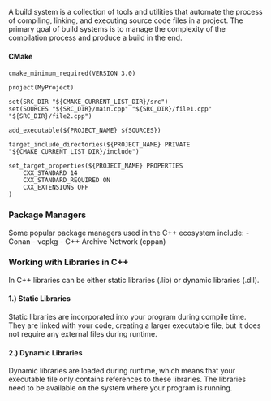 A build system is a collection of tools and utilities that automate the process of compiling, linking, and executing source code files in a project. The primary goal of build systems is to manage the complexity of the compilation process and produce a build in the end.

#### CMake
```
cmake_minimum_required(VERSION 3.0)

project(MyProject)

set(SRC_DIR "${CMAKE_CURRENT_LIST_DIR}/src")
set(SOURCES "${SRC_DIR}/main.cpp" "${SRC_DIR}/file1.cpp" "${SRC_DIR}/file2.cpp")

add_executable(${PROJECT_NAME} ${SOURCES})

target_include_directories(${PROJECT_NAME} PRIVATE "${CMAKE_CURRENT_LIST_DIR}/include")

set_target_properties(${PROJECT_NAME} PROPERTIES
    CXX_STANDARD 14
    CXX_STANDARD_REQUIRED ON
    CXX_EXTENSIONS OFF
)
```

### Package Managers
Some popular package managers used in the C++ ecosystem include:
	- Conan
	- vcpkg
	- C++ Archive Network (cppan)

### Working with Libraries in C++
In C++ libraries can be either static libraries (.lib) or dynamic libraries (.dll).

#### 1.) Static Libraries
Static libraries are incorporated into your program during compile time. They are linked with your code, creating a larger executable file, but it does not require any external files during runtime. 

#### 2.) Dynamic Libraries
Dynamic libraries are loaded during runtime, which means that your executable file only contains references to these libraries. The libraries need to be available on the system where your program is running.